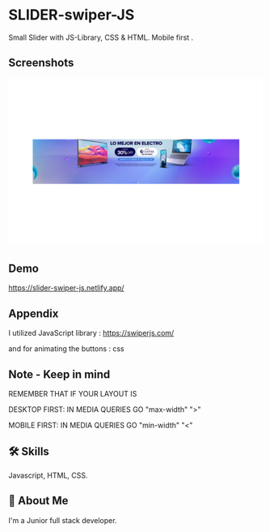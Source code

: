 # SLIDER-swiper-JS


Small Slider with JS-Library, CSS & HTML.
Mobile first .

## Screenshots
![App Screenshot](screenshot/SCR-20240325-rfnr.png )


## Demo
https://slider-swiper-js.netlify.app/

## Appendix

I utilized JavaScript library : https://swiperjs.com/

and for animating the buttons : css


## Note - Keep in mind
REMEMBER THAT IF YOUR LAYOUT IS 

DESKTOP FIRST: IN MEDIA QUERIES GO "max-width" ">"

MOBILE FIRST: IN MEDIA QUERIES GO "min-width"  "<"



## 🛠 Skills
Javascript, HTML, CSS.


## 🚀 About Me
I'm a Junior full stack developer.
